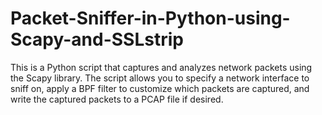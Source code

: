 # Packet-Sniffer-in-Python-using-Scapy-and-SSLstrip
This is a Python script that captures and analyzes network packets using the Scapy library. The script allows you to specify a network interface to sniff on, apply a BPF filter to customize which packets are captured, and write the captured packets to a PCAP file if desired.
